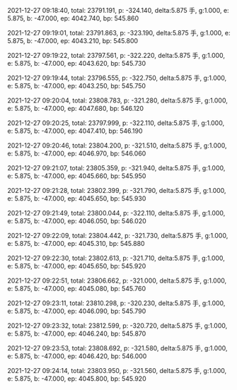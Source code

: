 2021-12-27 09:18:40, total: 23791.191, p: -324.140, delta:5.875 手, g:1.000, e: 5.875, b: -47.000, ep: 4042.740, bp: 545.860

2021-12-27 09:19:01, total: 23791.863, p: -323.190, delta:5.875 手, g:1.000, e: 5.875, b: -47.000, ep: 4043.210, bp: 545.800

2021-12-27 09:19:22, total: 23797.561, p: -322.220, delta:5.875 手, g:1.000, e: 5.875, b: -47.000, ep: 4043.620, bp: 545.730

2021-12-27 09:19:44, total: 23796.555, p: -322.750, delta:5.875 手, g:1.000, e: 5.875, b: -47.000, ep: 4043.250, bp: 545.750

2021-12-27 09:20:04, total: 23808.783, p: -321.280, delta:5.875 手, g:1.000, e: 5.875, b: -47.000, ep: 4047.680, bp: 546.120

2021-12-27 09:20:25, total: 23797.999, p: -322.110, delta:5.875 手, g:1.000, e: 5.875, b: -47.000, ep: 4047.410, bp: 546.190

2021-12-27 09:20:46, total: 23804.200, p: -321.510, delta:5.875 手, g:1.000, e: 5.875, b: -47.000, ep: 4046.970, bp: 546.060

2021-12-27 09:21:07, total: 23805.359, p: -321.940, delta:5.875 手, g:1.000, e: 5.875, b: -47.000, ep: 4045.660, bp: 545.950

2021-12-27 09:21:28, total: 23802.399, p: -321.790, delta:5.875 手, g:1.000, e: 5.875, b: -47.000, ep: 4045.650, bp: 545.930

2021-12-27 09:21:49, total: 23800.044, p: -322.110, delta:5.875 手, g:1.000, e: 5.875, b: -47.000, ep: 4046.050, bp: 546.020

2021-12-27 09:22:09, total: 23804.442, p: -321.730, delta:5.875 手, g:1.000, e: 5.875, b: -47.000, ep: 4045.310, bp: 545.880

2021-12-27 09:22:30, total: 23802.613, p: -321.710, delta:5.875 手, g:1.000, e: 5.875, b: -47.000, ep: 4045.650, bp: 545.920

2021-12-27 09:22:51, total: 23806.662, p: -321.000, delta:5.875 手, g:1.000, e: 5.875, b: -47.000, ep: 4045.080, bp: 545.760

2021-12-27 09:23:11, total: 23810.298, p: -320.230, delta:5.875 手, g:1.000, e: 5.875, b: -47.000, ep: 4046.090, bp: 545.790

2021-12-27 09:23:32, total: 23812.599, p: -320.720, delta:5.875 手, g:1.000, e: 5.875, b: -47.000, ep: 4046.240, bp: 545.870

2021-12-27 09:23:53, total: 23808.692, p: -321.580, delta:5.875 手, g:1.000, e: 5.875, b: -47.000, ep: 4046.420, bp: 546.000

2021-12-27 09:24:14, total: 23803.950, p: -321.560, delta:5.875 手, g:1.000, e: 5.875, b: -47.000, ep: 4045.800, bp: 545.920